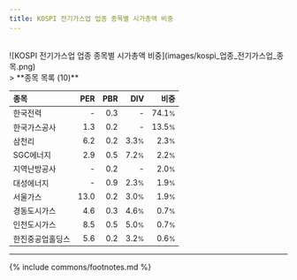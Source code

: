 ```yaml
---
title: KOSPI 전기가스업 업종 종목별 시가총액 비중
---
```

<br>
![KOSPI 전기가스업 업종 종목별 시가총액 비중](images/kospi_업종_전기가스업_종목.png)
<br>
> **종목 목록 (10)**<a id="list"></a>

| **종목** | **PER** | **PBR** | **DIV** | **비중** |
| :------- | ------: | ------: | ------: | -------: |
| 한국전력 | - | 0.3<small></small> | - | 74.1<small>%</small> |
| 한국가스공사 | 1.3<small></small> | 0.2<small></small> | - | 13.5<small>%</small> |
| 삼천리 | 6.2<small></small> | 0.2<small></small> | 3.3<small>%</small> | 2.3<small>%</small> |
| SGC에너지 | 2.9<small></small> | 0.5<small></small> | 7.2<small>%</small> | 2.2<small>%</small> |
| 지역난방공사 | - | 0.2<small></small> | - | 2.0<small>%</small> |
| 대성에너지 | - | 0.9<small></small> | 2.3<small>%</small> | 1.9<small>%</small> |
| 서울가스 | 13.0<small></small> | 0.2<small></small> | 3.0<small>%</small> | 1.9<small>%</small> |
| 경동도시가스 | 4.6<small></small> | 0.3<small></small> | 4.6<small>%</small> | 0.7<small>%</small> |
| 인천도시가스 | 8.5<small></small> | 0.5<small></small> | 5.0<small>%</small> | 0.7<small>%</small> |
| 한진중공업홀딩스 | 5.6<small></small> | 0.2<small></small> | 3.2<small>%</small> | 0.6<small>%</small> |

---
{% include commons/footnotes.md %}